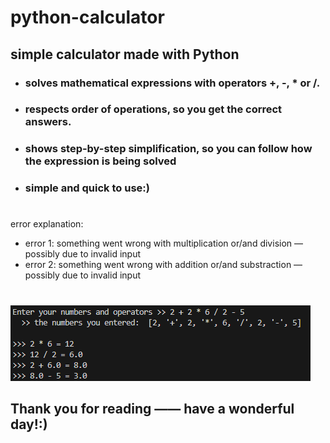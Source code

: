 # python-calculator
 ## simple calculator made with Python
* ### solves mathematical expressions with operators +, -, * or /.
* ### respects order of operations, so you get the correct answers.
* ### shows step-by-step simplification, so you can follow how the expression is being solved
* ### simple and quick to use:)

#
#
#

error explanation:
* error 1: something went wrong with multiplication or/and division — possibly due to invalid input
* error 2: something went wrong with addition or/and substraction — possibly due to invalid input

#

![alt text](other/example.png)


## Thank you for reading —— have a wonderful day!:)